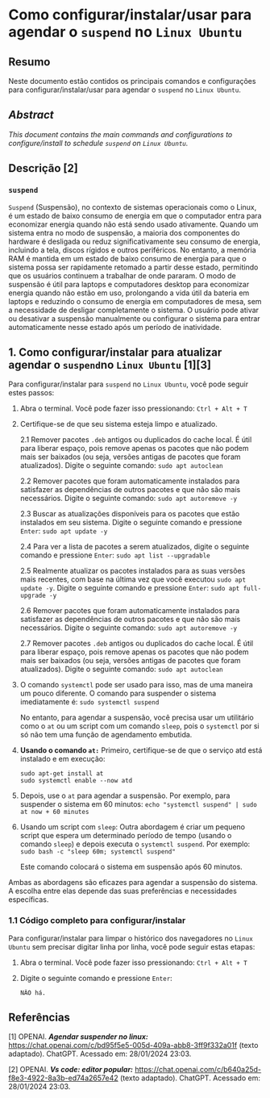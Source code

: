 # Como configurar/instalar/usar para agendar o `suspend` no `Linux Ubuntu`

## Resumo

Neste documento estão contidos os principais comandos e configurações para configurar/instalar/usar para agendar o `suspend` no `Linux Ubuntu`.

## _Abstract_

_This document contains the main commands and configurations to configure/install to schedule `suspend` on `Linux Ubuntu`._

## Descrição [2]

### `suspend`

`Suspend` (Suspensão), no contexto de sistemas operacionais como o Linux, é um estado de baixo consumo de energia em que o computador entra para economizar energia quando não está sendo usado ativamente. Quando um sistema entra no modo de suspensão, a maioria dos componentes do hardware é desligada ou reduz significativamente seu consumo de energia, incluindo a tela, discos rígidos e outros periféricos. No entanto, a memória RAM é mantida em um estado de baixo consumo de energia para que o sistema possa ser rapidamente retomado a partir desse estado, permitindo que os usuários continuem a trabalhar de onde pararam. O modo de suspensão é útil para laptops e computadores desktop para economizar energia quando não estão em uso, prolongando a vida útil da bateria em laptops e reduzindo o consumo de energia em computadores de mesa, sem a necessidade de desligar completamente o sistema. O usuário pode ativar ou desativar a suspensão manualmente ou configurar o sistema para entrar automaticamente nesse estado após um período de inatividade.

## 1. Como configurar/instalar para atualizar agendar o `suspend`no `Linux Ubuntu` [1][3]

Para configurar/instalar para `suspend` no `Linux Ubuntu`, você pode seguir estes passos:

1. Abra o terminal. Você pode fazer isso pressionando: `Ctrl + Alt + T`    

2. Certifique-se de que seu sistema esteja limpo e atualizado.

    2.1 Remover pacotes `.deb` antigos ou duplicados do cache local. É útil para liberar espaço, pois remove apenas os pacotes que não podem mais ser baixados (ou seja, versões antigas de pacotes que foram atualizados). Digite o seguinte comando: `sudo apt autoclean`

    2.2 Remover pacotes que foram automaticamente instalados para satisfazer as dependências de outros pacotes e que não são mais necessários. Digite o seguinte comando: `sudo apt autoremove -y`

    2.3 Buscar as atualizações disponíveis para os pacotes que estão instalados em seu sistema. Digite o seguinte comando e pressione `Enter`: `sudo apt update -y`

    2.4 Para ver a lista de pacotes a serem atualizados, digite o seguinte comando e pressione `Enter`:  `sudo apt list --upgradable`

    2.5 Realmente atualizar os pacotes instalados para as suas versões mais recentes, com base na última vez que você executou `sudo apt update -y`. Digite o seguinte comando e pressione `Enter`: `sudo apt full-upgrade -y`

    2.6 Remover pacotes que foram automaticamente instalados para satisfazer as dependências de outros pacotes e que não são mais necessários. Digite o seguinte comando: `sudo apt autoremove -y`

    2.7 Remover pacotes `.deb` antigos ou duplicados do cache local. É útil para liberar espaço, pois remove apenas os pacotes que não podem mais ser baixados (ou seja, versões antigas de pacotes que foram atualizados). Digite o seguinte comando: `sudo apt autoclean`

3. O comando `systemctl` pode ser usado para isso, mas de uma maneira um pouco diferente. O comando para suspender o sistema imediatamente é: `sudo systemctl suspend`

    No entanto, para agendar a suspensão, você precisa usar um utilitário como o `at` ou um script com um comando `sleep`, pois o `systemctl` por si só não tem uma função de agendamento embutida.

4. **Usando o comando `at:`** Primeiro, certifique-se de que o serviço atd está instalado e em execução:

    ```
    sudo apt-get install at
    sudo systemctl enable --now atd
    ```

5. Depois, use o `at` para agendar a suspensão. Por exemplo, para suspender o sistema em 60 minutos: `echo "systemctl suspend" | sudo at now + 60 minutes`

6. Usando um script com `sleep`: Outra abordagem é criar um pequeno script que espera um determinado período de tempo (usando o comando `sleep`) e depois executa o `systemctl suspend`. Por exemplo: `sudo bash -c "sleep 60m; systemctl suspend"`

    Este comando colocará o sistema em suspensão após 60 minutos.

Ambas as abordagens são eficazes para agendar a suspensão do sistema. A escolha entre elas depende das suas preferências e necessidades específicas.

### 1.1 Código completo para configurar/instalar

Para configurar/instalar para limpar o histórico dos navegadores no `Linux Ubuntu` sem precisar digitar linha por linha, você pode seguir estas etapas:

1. Abra o terminal. Você pode fazer isso pressionando: `Ctrl + Alt + T`

2. Digite o seguinte comando e pressione `Enter`:

    ```
    NÂO há.
    ```


## Referências

[1] OPENAI. ***Agendar suspender no linux:*** https://chat.openai.com/c/bd95f5e5-005d-409a-abb8-3ff9f332a01f (texto adaptado). ChatGPT. Acessado em: 28/01/2024 23:03.

[2] OPENAI. ***Vs code: editor popular:*** https://chat.openai.com/c/b640a25d-f8e3-4922-8a3b-ed74a2657e42 (texto adaptado). ChatGPT. Acessado em: 28/01/2024 23:03.

